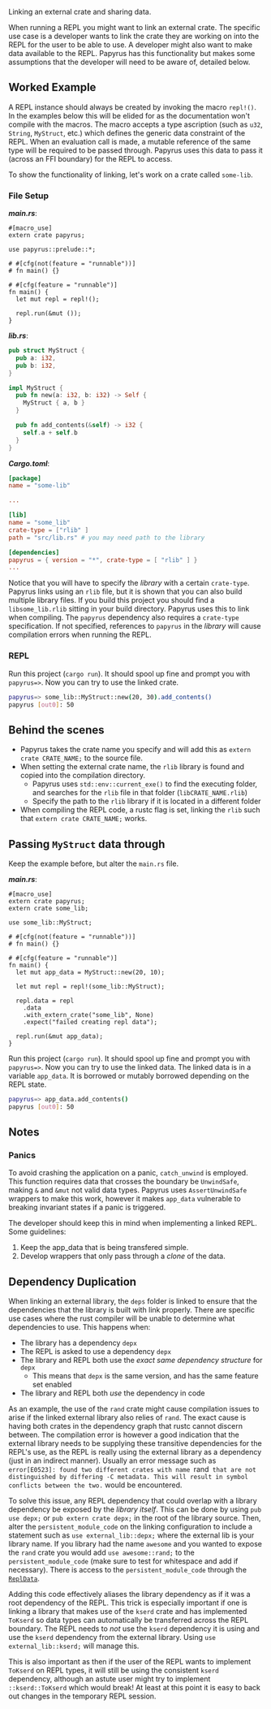 Linking an external crate and sharing data.

When running a REPL you might want to link an external crate.
The specific use case is a developer wants to link the crate they are working on
into the REPL for the user to be able to use.
A developer might also want to make data available to the REPL.
Papyrus has this functionality but makes some assumptions that the developer will
need to be aware of, detailed below.

## Worked Example

A REPL instance should always be created by invoking the macro `repl!()`.
In the examples below this will be elided for as the documentation won't compile with the macros.
The macro accepts a type ascription (such as `u32`, `String`, `MyStruct`, etc.) which defines the generic data constraint of the REPL.
When an evaluation call is made, a mutable reference of the same type will be required to be passed through.
Papyrus uses this data to pass it (across an FFI boundary) for the REPL to access.

To show the functionality of linking, let's work on a crate called `some-lib`.

### File Setup

***main.rs***:
```rust,no_run
#[macro_use]
extern crate papyrus;

use papyrus::prelude::*;

# #[cfg(not(feature = "runnable"))]
# fn main() {}

# #[cfg(feature = "runnable")]
fn main() {
  let mut repl = repl!();

  repl.run(&mut ());
}
```

***lib.rs***:
```rust
pub struct MyStruct {
  pub a: i32,
  pub b: i32,
}

impl MyStruct {
  pub fn new(a: i32, b: i32) -> Self {
    MyStruct { a, b }
  }

  pub fn add_contents(&self) -> i32 {
    self.a + self.b
  }
}
```

***Cargo.toml***:
```toml
[package]
name = "some-lib"

...

[lib]
name = "some_lib"
crate-type = ["rlib" ]
path = "src/lib.rs" # you may need path to the library

[dependencies]
papyrus = { version = "*", crate-type = [ "rlib" ] }
...
```

Notice that you will have to specify the _library_ with a certain `crate-type`.
Papyrus links using an `rlib` file, but it is shown that you can also build multiple library files.
If you build this project you should find a `libsome_lib.rlib` sitting in your build directory.
Papyrus uses this to link when compiling.
The `papyrus` dependency also requires a `crate-type` specification.
If not specified, references to `papyrus` in the _library_ will cause compilation errors when
running the REPL.

### REPL

Run this project (`cargo run`). It should spool up fine and prompt you with `papyrus=>`.
Now you can try to use the linked crate.

```sh
papyrus=> some_lib::MyStruct::new(20, 30).add_contents()
papyrus [out0]: 50
```

## Behind the scenes

- Papyrus takes the crate name you specify and will add this as `extern crate CRATE_NAME;` to the source file.
- When setting the external crate name, the `rlib` library is found and copied into the compilation directory.
  - Papyrus uses `std::env::current_exe()` to find the executing folder, and searches for the `rlib` file in that folder (`libCRATE_NAME.rlib`)
  - Specify the path to the `rlib` library if it is located in a different folder
- When compiling the REPL code, a rustc flag is set, linking the `rlib` such that `extern crate CRATE_NAME;` works.

## Passing `MyStruct` data through

Keep the example before, but alter the `main.rs` file.

***main.rs***:
```rust,ignore
#[macro_use]
extern crate papyrus;
extern crate some_lib;

use some_lib::MyStruct;

# #[cfg(not(feature = "runnable"))]
# fn main() {}

# #[cfg(feature = "runnable")]
fn main() {
  let mut app_data = MyStruct::new(20, 10);

  let mut repl = repl!(some_lib::MyStruct);

  repl.data = repl
    .data
    .with_extern_crate("some_lib", None)
    .expect("failed creating repl data");

  repl.run(&mut app_data);
}
```

Run this project (`cargo run`).
It should spool up fine and prompt you with `papyrus=>`.
Now you can try to use the linked data.
The linked data is in a variable `app_data`. It is borrowed or mutably borrowed depending on the
REPL state.

```sh
papyrus=> app_data.add_contents()
papyrus [out0]: 50
```

## Notes
### Panics

To avoid crashing the application on a panic, `catch_unwind` is employed.
This function requires data that crosses the boundary be `UnwindSafe`, making `&` and `&mut` not valid data types.
Papyrus uses `AssertUnwindSafe` wrappers to make this work, however it makes `app_data` vulnerable to breaking
invariant states if a panic is triggered.

The developer should keep this in mind when implementing a linked REPL. 
Some guidelines:

1. Keep the app_data that is being transfered simple.
2. Develop wrappers that only pass through a _clone_ of the data.

## Dependency Duplication
When linking an external library, the `deps` folder is linked to ensure that the dependencies that
the library is built with link properly. There are specific use cases where the rust compiler will
be unable to determine what dependencies to use. This happens when:
- The library has a dependency `depx`
- The REPL is asked to use a dependency `depx`
- The library and REPL both use the _exact same dependency structure_ for `depx`
  - This means that `depx` is the same version, and has the same feature set enabled
- The library and REPL both _use_ the dependency in code

As an example, the use of the `rand` crate might cause compilation issues to arise if the linked
external library also relies of `rand`. The exact cause is having both crates in the dependency
graph that rustc cannot discern between. The compilation error is however a good indication that
the external library needs to be supplying these transitive dependencies for the REPL's use, as the
REPL is really using the external library as a dependency (just in an indirect manner).
Usually an error message such as `error[E0523]: found two different crates with name `rand` that
are not distinguished by differing -C metadata. This will result in symbol conflicts between the
two.` would be encountered.

To solve this issue, any REPL dependency that could overlap with a library dependency be exposed by
the _library itself_. This can be done by using `pub use depx;` or `pub extern crate depx;` in the
root of the library source. Then, alter the `persistent_module_code` on the linking configuration
to include a statement such as `use external_lib::depx;` where the external lib is your library
name. If you library had the name `awesome` and you wanted to expose the `rand` crate you would add
`use awesome::rand;` to the `persistent_module_code` (make sure to test for whitespace and add if
necessary). There is access to the `persistent_module_code` through the
[`ReplData`](crate::repl::ReplData).

Adding this code effectively aliases the library dependency as if it was a root dependency of the
REPL. This trick is especially important if one is linking a library that makes use of the `kserd`
crate and has implemented `ToKserd` so data types can automatically be transferred across the REPL
boundary. The REPL needs to _not_ use the `kserd` dependency it is using and use the `kserd`
dependency from the external library. Using `use external_lib::kserd;` will manage this.

This is also important as then if the user of the REPL wants to implement `ToKserd` on REPL types,
it will still be using the consistent `kserd` dependency, although an astute user might try to
implement `::kserd::ToKserd` which would break! At least at this point it is easy to back out
changes in the temporary REPL session.

